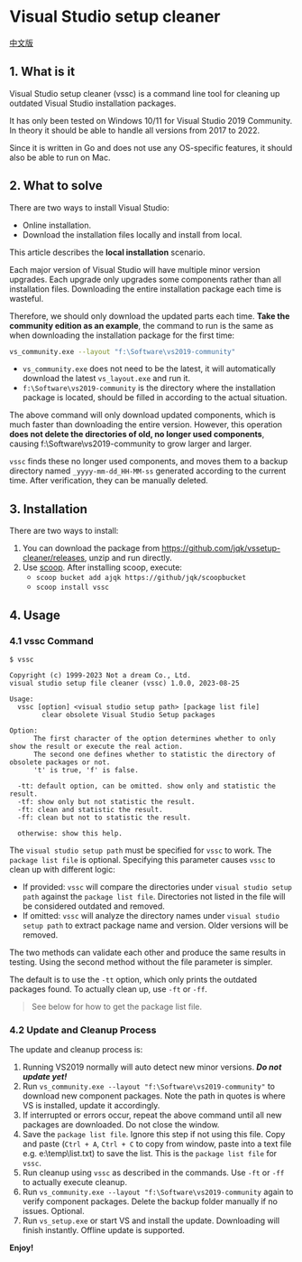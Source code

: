 # Visual Studio setup cleaner

[中文版](readme_cn.md)

## 1. What is it

Visual Studio setup cleaner (vssc) is a command line tool for cleaning up outdated Visual Studio installation packages.

It has only been tested on Windows 10/11 for Visual Studio 2019 Community. In theory it should be able to handle all versions from 2017 to 2022.

Since it is written in Go and does not use any OS-specific features, it should also be able to run on Mac.

## 2. What to solve

There are two ways to install Visual Studio:

- Online installation.
- Download the installation files locally and install from local.

This article describes the **local installation** scenario.

Each major version of Visual Studio will have multiple minor version upgrades. Each upgrade only upgrades some components rather than all installation files. Downloading the entire installation package each time is wasteful.

Therefore, we should only download the updated parts each time. **Take the community edition as an example**, the command to run is the same as when downloading the installation package for the first time:

```bash
vs_community.exe --layout "f:\Software\vs2019-community"
```

- `vs_community.exe` does not need to be the latest, it will automatically download the latest `vs_layout.exe` and run it.
- `f:\Software\vs2019-community` is the directory where the installation package is located, should be filled in according to the actual situation.

The above command will only download updated components, which is much faster than downloading the entire version.
However, this operation **does not delete the directories of old, no longer used components**, causing f:\Software\vs2019-community to grow larger and larger.

`vssc` finds these no longer used components, and moves them to a backup directory named `_yyyy-mm-dd_HH-MM-ss` generated according to the current time. After verification, they can be manually deleted.

## 3. Installation

There are two ways to install:

1. You can download the package from <https://github.com/jqk/vssetup-cleaner/releases>, unzip and run directly.
2. Use [scoop](https://github.com/ScoopInstaller/Scoop). After installing scoop, execute:
   - `scoop bucket add ajqk https://github/jqk/scoopbucket`
   - `scoop install vssc`

## 4. Usage

### 4.1 vssc Command

```text {.line-numbers}
$ vssc

Copyright (c) 1999-2023 Not a dream Co., Ltd.
visual studio setup file cleaner (vssc) 1.0.0, 2023-08-25

Usage:
  vssc [option] <visual studio setup path> [package list file]
        clear obsolete Visual Studio Setup packages

Option:
      The first character of the option determines whether to only show the result or execute the real action.
      The second one defines whether to statistic the directory of obsolete packages or not.
      't' is true, 'f' is false.

  -tt: default option, can be omitted. show only and statistic the result.
  -tf: show only but not statistic the result.
  -ft: clean and statistic the result.
  -ff: clean but not to statistic the result.

  otherwise: show this help.
```

The `visual studio setup path` must be specified for `vssc` to work. The `package list file` is optional. Specifying this parameter causes `vssc` to clean up with different logic:

- If provided: `vssc` will compare the directories under `visual studio setup path` against the `package list file`. Directories not listed in the file will be considered outdated and removed.
- If omitted: `vssc` will analyze the directory names under `visual studio setup path` to extract package name and version. Older versions will be removed.

The two methods can validate each other and produce the same results in testing. Using the second method without the file parameter is simpler.

The default is to use the `-tt` option, which only prints the outdated packages found. To actually clean up, use `-ft` or `-ff`.

> See below for how to get the package list file.

### 4.2 Update and Cleanup Process

The update and cleanup process is:

1. Running VS2019 normally will auto detect new minor versions. **_Do not update yet!_**
2. Run `vs_community.exe --layout "f:\Software\vs2019-community"` to download new component packages. Note the path in quotes is where VS is installed, update it accordingly.
3. If interrupted or errors occur, repeat the above command until all new packages are downloaded. Do not close the window.
4. Save the `package list file`. Ignore this step if not using this file. Copy and paste (`Ctrl + A`, `Ctrl + C` to copy from window, paste into a text file e.g. e:\temp\list.txt) to save the list. This is the `package list file` for `vssc`.
5. Run cleanup using `vssc` as described in the commands. Use `-ft` or `-ff` to actually execute cleanup.
6. Run `vs_community.exe --layout "f:\Software\vs2019-community` again to verify component packages. Delete the backup folder manually if no issues. Optional.
7. Run `vs_setup.exe` or start VS and install the update. Downloading will finish instantly. Offline update is supported.

**Enjoy!**
